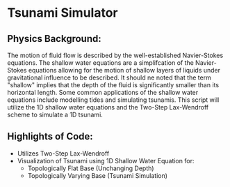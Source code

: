 # Tsunami Simulator
## Physics Background:
The motion of fluid flow is described by the well-established Navier-Stokes equations. The shallow water equations are a simplifcation of the Navier-Stokes equations allowing for the motion of shallow layers of liquids under gravitational influence to be described. It should ne noted that the term "shallow" implies that the depth of the fluid is significantly smaller than its horizontal length. Some common applications of the shallow water equations include modelling tides and simulating tsunamis. This script will utilize the 1D shallow water equations and the Two-Step Lax-Wendroff scheme to simulate a 1D tsunami.

## Highlights of Code:
* Utilizes Two-Step Lax-Wendroff
* Visualization of Tsunami using 1D Shallow Water Equation for:
    * Topologically Flat Base (Unchanging Depth)
    * Topologically Varying Base (Tsunami Simulation)


